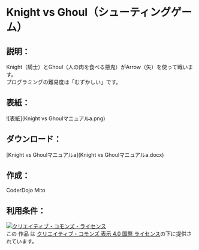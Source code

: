 # Knight vs Ghoul（シューティングゲーム）


## 説明：
Knight（騎士）とGhoul（人の肉を食べる悪鬼）がArrow（矢）を使って戦います。  
プログラミングの難易度は「むずかしい」です。  

## 表紙：
![表紙](Knight vs Ghoulマニュアルa.png)

## ダウンロード：
[Knight vs Ghoulマニュアルa](Knight vs Ghoulマニュアルa.docx)  

## 作成：
CoderDojo Mito

## 利用条件：
<a rel="license" href="http://creativecommons.org/licenses/by/4.0/"><img alt="クリエイティブ・コモンズ・ライセンス" style="border-width:0" src="https://i.creativecommons.org/l/by/4.0/88x31.png" /></a><br />この 作品 は <a rel="license" href="http://creativecommons.org/licenses/by/4.0/">クリエイティブ・コモンズ 表示 4.0 国際 ライセンス</a>の下に提供されています。
